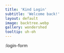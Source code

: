 ```yaml
---
title: 'Kind Login'
subtitle: 'Welcome back!'
layout: default
image: backtree.webp
gallery: wondershed
tooltip: uh-oh
---
```


:login-form
